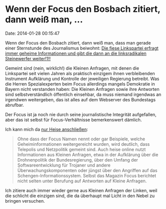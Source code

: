 Wenn der Focus den Bosbach zitiert, dann weiß man, \...
=======================================================

Date: 2014-01-28 00:15:47

Wenn der Focus den Bosbach zitiert, dann weiß man, dass man gerade einer
Sternstunde des Journalismus beiwohnt: [Die fiese Linkspartei erfragt
immer geheime Informationen und gibt die dann an die linksradikalen
Steinewerfer
weiter!1!!](http://www.focus.de/politik/deutschland/vorwuerfe-gegen-die-linke-geheimnisverrat-vorwuerfe-linkspartei-verraet-geheimnisse-an-militante-gruppen-1_id_3569407.html)

Gemeint sind (nein, wirklich!) die Kleinen Anfragen, mit denen die
Linkspartei seit vielen Jahren als praktisch einzigem ihnen
verbleibenden Instrument Aufklärung und Kontrolle der jeweiligen
Regierung betreibt. Was die Herren Spezialexperten beim Focus allerdings
mangels Demokratie in Bayern nicht verstanden haben: Die Kleinen
Anfragen sowie ihre Antworten sind selbstverständlich öffentlich
einsehbar, da muss niemand irgendwas an irgendwen weitergeben, das ist
alles auf dem Webserver des Bundestags abrufbar.

Der Focus ist ja noch nie durch seine journalistische Integrität
aufgefallen, aber das ist selbst für Focus-Verhältnisse bemerkenswert
dämlich.

Ich kann mich da [nur Heise anschließen](http://www.heise.de/-2097606):

> Ohne dass der Focus Namen nennt oder gar Beispiele, welche
> Geheiminformationen weitergereicht wurden, wird deutlich, dass
> Telepolis und Netzpolitik gemeint sind. Auch heise online nutzt
> Informationen aus Kleinen Anfragen, etwa in der Aufklärung über die
> Drohnenpolitik der Bundesregierung, über den Umfang der
> Softwareentwicklung für Trojaner und andere Überwachungskomponenten
> oder jüngst über den Angriffen auf das Schengen-Informationssystem.
> Selbst das Magazin Focus berichtet nicht selten unter Berufung auf
> Antworten auf Kleine Anfragen.

Ich zitiere auch immer wieder gerne aus Kleinen Anfragen der Linken,
weil die schlicht die einzigen sind, die da überhaupt mal Licht in den
Nebel zu bringen versuchen.
